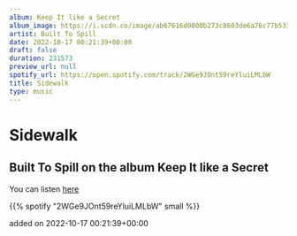 ```yaml
---
album: Keep It like a Secret
album_image: https://i.scdn.co/image/ab67616d0000b273c8603de6a76c77b5330ec96d
artist: Built To Spill
date: 2022-10-17 00:21:39+00:00
draft: false
duration: 231573
preview_url: null
spotify_url: https://open.spotify.com/track/2WGe9JOnt59reYluiLMLbW
title: Sidewalk
type: music
---
```



# Sidewalk

## Built To Spill on the album Keep It like a Secret

You can listen [here](https://open.spotify.com/track/2WGe9JOnt59reYluiLMLbW)

{{% spotify "2WGe9JOnt59reYluiLMLbW" small %}}

added on 2022-10-17 00:21:39+00:00